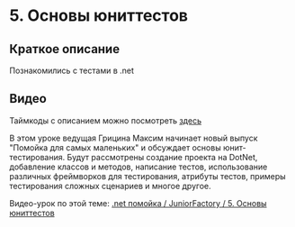 ﻿# 5. Основы юниттестов

## Краткое описание

Познакомились с тестами в .net

## Видео

Таймкоды с описанием можно посмотреть [здесь](video.md)

В этом уроке ведущая Грицина Максим начинает новый выпуск "Помойка для самых маленьких" и обсуждает основы юнит-тестирования. 
Будут рассмотрены создание проекта на DotNet, добавление классов и методов, написание тестов, использование различных фреймворков для тестирования, 
атрибуты тестов, примеры тестирования сложных сценариев и многое другое.

Видео-урок по этой теме: [.net помойка / JuniorFactory / 5. Основы юниттестов](https://www.youtube.com/watch?v=Soy_edNRgco)
